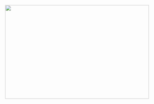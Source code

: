 <p align="center">   <img width="460" height="300" src="https://github.com/lyrxqss/lyrxqss-2/blob/f5d22c3b0d8ad1b29c12c1ed57735c4758e87767/no-non.gif">
</p>





